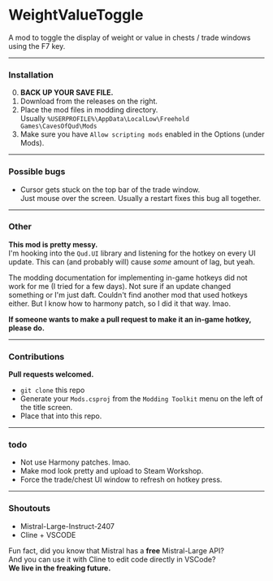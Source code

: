 # WeightValueToggle

A mod to toggle the display of weight or value in chests / trade windows using the F7 key.

--- 

<h3>Installation</h3>

0. **BACK UP YOUR SAVE FILE.**
1. Download from the releases on the right.
2. Place the mod files in modding directory.  
Usually `%USERPROFILE%\AppData\LocalLow\Freehold Games\CavesOfQud\Mods`
3. Make sure you have `Allow scripting mods` enabled in the Options (under Mods).

---

<h3>Possible bugs</h3>

- Cursor gets stuck on the top bar of the trade window.  
Just mouse over the screen. Usually a restart fixes this bug all together.

---

<h3>Other</h3>

**This mod is pretty messy.**  
I'm hooking into the `Qud.UI` library and listening for the hotkey on every UI update. This can (and probably will) cause *some* amount of lag, but yeah.

The modding documentation for implementing in-game hotkeys did not work for me (I tried for a few days). Not sure if an update changed something or I'm just daft. Couldn't find another mod that used hotkeys either. But I know how to harmony patch, so I did it that way. lmao.

**If someone wants to make a pull request to make it an in-game hotkey, please do.**

---

<h3>Contributions</h3>

**Pull requests welcomed.**  
- `git clone` this repo
- Generate your `Mods.csproj` from the `Modding Toolkit` menu on the left of the title screen.
- Place that into this repo.

---

<h3>todo</h3>

- Not use Harmony patches. lmao.
- Make mod look pretty and upload to Steam Workshop.
- Force the trade/chest UI window to refresh on hotkey press.

---

<h3>Shoutouts</h3>

- Mistral-Large-Instruct-2407
- Cline + VSCODE  

Fun fact, did you know that Mistral has a **free** Mistral-Large API?  
And you can use it with Cline to edit code directly in VSCode?  
**We live in the freaking future.**
